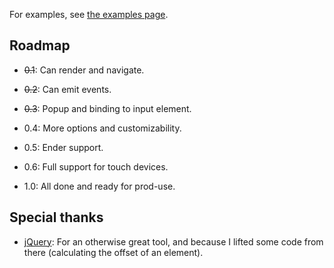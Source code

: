 
For examples, see [the examples page](example.html).

Roadmap
-------

- <s>0.1</s>: Can render and navigate.
- <s>0.2</s>: Can emit events.
- <s>0.3</s>: Popup and binding to input element.
- 0.4: More options and customizability.
- 0.5: Ender support.
- 0.6: Full support for touch devices.

- 1.0: All done and ready for prod-use.

Special thanks
--------------

- [jQuery](http://jquery.com): For an otherwise great tool, and because I
  lifted some code from there (calculating the offset of an element).

